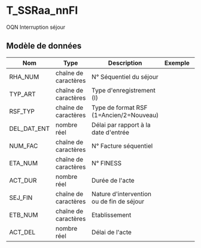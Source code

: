 # T_SSRaa_nnFI

OQN Interruption séjour


## Modèle de données

|Nom|Type|Description|Exemple|Propriétés|
|-|-|-|-|-|
|RHA_NUM|chaîne de caractères|N° Séquentiel du séjour|||
|TYP_ART|chaîne de caractères|Type d'enregistrement (I)|||
|RSF_TYP|chaîne de caractères|Type de format RSF (1=Ancien/2=Nouveau)|||
|DEL_DAT_ENT|nombre réel|Délai par rapport à la date d'entrée|||
|NUM_FAC|chaîne de caractères|N° Facture séquentiel|||
|ETA_NUM|chaîne de caractères|N° FINESS|||
|ACT_DUR|nombre réel|Durée de l'acte|||
|SEJ_FIN|chaîne de caractères|Nature d'intervention ou de fin de séjour|||
|ETB_NUM|chaîne de caractères|Etablissement|||
|ACT_DEL|nombre réel|Délai de l'acte|||
